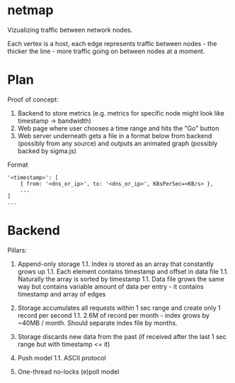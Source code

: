 # netmap

Vizualizing traffic between network nodes.

Each vertex is a host, each edge represents traffic between nodes - the thicker the line - more traffic going on between nodes at a moment.

# Plan

Proof of concept:

1. Backend to store metrics (e.g. metrics for specific node might look like timestamp -> bandwidth)
1. Web page where user chooses a time range and hits the "Go" button
1. Web server underneath gets a file in a format below from backend (possibly from any source) and outputs an animated graph (possibly backed by sigma.js)

Format
```
'<timestamp>': [
	{ from: '<dns_or_ip>', to: '<dns_or_ip>', KBsPerSec=<KB/s> },
	...
]
...
```

# Backend

Pillars:

1. Append-only storage
  1.1. Index is stored as an array that constantly grows up
  1.1. Each element contains timestamp and offset in data file
  1.1. Naturally the array is sorted by timestamp
  1.1. Data file grows the same way but contains variable amount of data per entry - it contains timestamp and array of edges

1. Storage accumulates all requests within 1 sec range and create only 1 record per second
  1.1. 2.6M of record per month - index grows by ~40MB / month. Should separate index file by months.

1. Storage discards new data from the past (if received after the last 1 sec range but with timestamp <= it)

1. Push model
  1.1. ASCII protocol

1. One-thread no-locks (e)poll model

